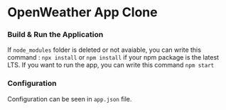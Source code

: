 # OpenWeather App Clone

### Build & Run the Application
If `node_modules` folder is deleted or not avaiable, you can write this command : `npx install` or `npm install` if your npm package is the latest LTS.
If you want to run the app, you can write this command `npm start`

### Configuration
Configuration can be seen in `app.json` file.
